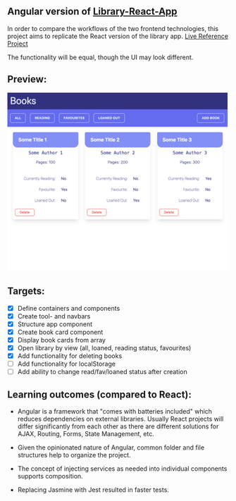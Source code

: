 ## Angular version of [Library-React-App](https://github.com/flsoller/library-react-app)

In order to compare the workflows of the two frontend technologies, this project aims to replicate the React version of the library app. [Live Reference Project](https://flsoller.github.io/library-react-app/)

The functionality will be equal, though the UI may look different.

## Preview:

<img src="./src/assets/BookLibrary_Angular.png" width='500'>

## Targets:

- [x] Define containers and components
- [x] Create tool- and navbars
- [x] Structure app component
- [x] Create book card component
- [x] Display book cards from array
- [x] Open library by view (all, loaned, reading status, favourites)
- [x] Add functionality for deleting books
- [ ] Add functionality for localStorage
- [ ] Add ability to change read/fav/loaned status after creation

## Learning outcomes (compared to React):

- Angular is a framework that "comes with batteries included" which reduces dependencies on external libraries. Usually React projects will differ significantly from each other as there are different solutions for AJAX, Routing, Forms, State Management, etc.

- Given the opinionated nature of Angular, common folder and file structures help to organize the project.

- The concept of injecting services as needed into individual components supports composition.

- Replacing Jasmine with Jest resulted in faster tests.
